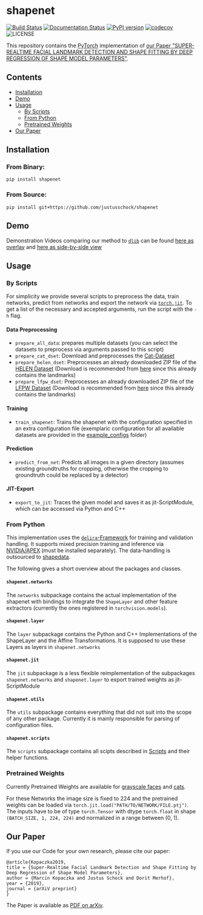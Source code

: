 # shapenet

[![Build Status](https://travis-ci.com/justusschock/shapenet.svg?token=GsT2RFaJJMxpqLAN3xuh&branch=master)](https://travis-ci.com/justusschock/shapenet) [![Documentation Status](https://readthedocs.org/projects/shapenet/badge/?version=latest)](https://shapenet.readthedocs.io/en/latest/?badge=latest) [![PyPI version](https://badge.fury.io/py/shapenet.svg)](https://badge.fury.io/py/shapenet) [![codecov](https://codecov.io/gh/justusschock/shapenet/branch/master/graph/badge.svg?token=gpwVgQjw18)](https://codecov.io/gh/justusschock/shapenet) ![LICENSE](https://img.shields.io/github/license/justusschock/shapedata.svg)

This repository contains the [PyTorch](https://pytorch.org) implementation of [our Paper "SUPER-REALTIME FACIAL LANDMARK DETECTION AND SHAPE FITTING BY DEEP REGRESSION OF SHAPE MODEL PARAMETERS"](#our-paper).

## Contents
* [Installation](#installation)
* [Demo](#demo)
* [Usage](#usage)
  * [By Scripts](#by-scripts)
  * [From Python](#from-python)
  * [Pretrained Weights](#pretrained-weights)
 * [Our Paper](#our-paper)

## Installation

### From Binary:
`pip install shapenet`

### From Source:
`pip install git+https://github.com/justusschock/shapenet` 

## Demo
Demonstration Videos comparing our method to [`dlib`](https://dlib.net) can be found [here as overlay](https://drive.google.com/file/d/1hLaNuWy8eC3xs9qcTRzVZfBjdlB7xZ8c/view?usp=sharing) and [here as side-by-side view](https://drive.google.com/file/d/128ZnFSOAhKnhN7xpgi6FR5KircnwIxca/view?usp=sharing)

## Usage
### By Scripts
For simplicity we provide several scripts to preprocess the data, train networks, predict from networks and export the network via [`torch.jit`](https://pytorch.org/docs/stable/jit.html).
To get a list of the necessary and accepted arguments, run the script with the `-h` flag.

#### Data Preprocessing
* `prepare_all_data`: prepares multiple datasets (you can select the datasets to preprocess via arguments passed to this script)
* `prepare_cat_dset`: Download and preprocesses the [Cat-Dataset](https://www.kaggle.com/crawford/cat-dataset)
* `prepare_helen_dset`: Preprocesses an already downloaded ZIP file of the [HELEN Dataset](http://www.ifp.illinois.edu/~vuongle2/helen/) (Download is recommended from [here](https://ibug.doc.ic.ac.uk/download/annotations/helen.zip) since this already contains the landmarks)
* `prepare_lfpw_dset`: Preprocesses an already downloaded ZIP file of the [LFPW Dataset](https://neerajkumar.org/databases/lfpw/) (Download is recommended from [here](https://ibug.doc.ic.ac.uk/download/annotations/lfpw.zip) since this already contains the landmarks)

#### Training
* `train_shapenet`: Trains the shapenet with the configuration specified in an extra configuration file (exemplaric configuration for all available datasets are provided in the [example_configs](example_configs) folder)

#### Prediction
* `predict_from_net`: Predicts all images in a given directory (assumes existing groundtruths for cropping, otherwise the cropping to groundtruth could be replaced by a detector)

#### JIT-Export
* `export_to_jit`: Traces the given model and saves it as jit-ScriptModule, which can be accessed via Python and C++

### From Python
This implementation uses the [`delira`-Framework](https://github.com/justusschock/delira) for training and validation handling. It supports mixed precision training and inference via [NVIDIA/APEX](https://github.com/NVIDIA/apex) (must be installed separately). The data-handling is outsourced to [shapedata](https://github.com/justusschock/shapedata).

The following gives a short overview about the packages and classes.

#### `shapenet.networks` 
The `networks` subpackage contains the actual implementation of the shapenet with bindings to integrate the `ShapeLayer` and other feature extractors (currently the ones registered in `torchvision.models`).

#### `shapenet.layer`
The `layer` subpackage contains the Python and C++ Implementations of the ShapeLayer and the Affine Transformations. It is supposed to use these Layers as layers in `shapenet.networks`

#### `shapenet.jit`
The `jit` subpackage is a less flexible reimplementation of the subpackages `shapenet.networks` and `shapenet.layer` to export trained weights as jit-ScriptModule

#### `shapenet.utils`
The `utils` subpackage contains everything that did not suit into the scope of any other package. Currently it is mainly responsible for parsing of configuration files.

#### `shapenet.scripts`
The `scripts` subpackage contains all scipts described in [Scripts](#by-scripts) and their helper functions.

### Pretrained Weights
Currently Pretrained Weights are available for [grayscale faces](https://drive.google.com/file/d/1QS2GUZK9xKWvpbDYgUCc-m0qI60TMnLj/view?usp=sharing) and [cats](https://drive.google.com/file/d/13S-4vLmmUBNy2XKJl_yR1u7Z283Iu1zB/view?usp=sharing).

For these Networks the image size is fixed to 224 and the pretrained weights can be loaded via `torch.jit.load("PATH/TO/NETWORK/FILE.ptj")`. The inputs have to be of type `torch.Tensor` with dtype `torch.float` in shape `(BATCH_SIZE, 1, 224, 224)` and normalized in a range between (0, 1).


## Our Paper
If you use our Code for your own research, please cite our paper:
```
@article{Kopaczka2019,
title = {Super-Realtime Facial Landmark Detection and Shape Fitting by Deep Regression of Shape Model Parameters},
author = {Marcin Kopaczka and Justus Schock and Dorit Merhof},
year = {2019},
journal = {arXiV preprint}
}
```
The Paper is available as [PDF on arXiv](https://arxiv.org/abs/1902.03459).
